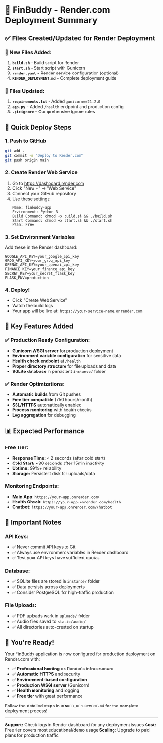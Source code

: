 # 🚀 FinBuddy - Render.com Deployment Summary

## ✅ Files Created/Updated for Render Deployment

### 📄 New Files Added:
1. **`build.sh`** - Build script for Render
2. **`start.sh`** - Start script with Gunicorn
3. **`render.yaml`** - Render service configuration (optional)
4. **`RENDER_DEPLOYMENT.md`** - Complete deployment guide

### 📝 Files Updated:
1. **`requirements.txt`** - Added `gunicorn==21.2.0`
2. **`app.py`** - Added `/health` endpoint and production config
3. **`.gitignore`** - Comprehensive ignore rules

## 🎯 Quick Deploy Steps

### 1. Push to GitHub
```bash
git add .
git commit -m "Deploy to Render.com"
git push origin main
```

### 2. Create Render Web Service
1. Go to https://dashboard.render.com
2. Click "New +" → "Web Service"
3. Connect your GitHub repository
4. Use these settings:
   ```
   Name: finbuddy-app
   Environment: Python 3
   Build Command: chmod +x build.sh && ./build.sh
   Start Command: chmod +x start.sh && ./start.sh
   Plan: Free
   ```

### 3. Set Environment Variables
Add these in the Render dashboard:
```env
GOOGLE_API_KEY=your_google_api_key
GROQ_API_KEY=your_groq_api_key
OPENAI_API_KEY=your_openai_api_key
FINANCE_KEY=your_finance_api_key
SECRET_KEY=your_secret_flask_key
FLASK_ENV=production
```

### 4. Deploy!
- Click "Create Web Service"
- Watch the build logs
- Your app will be live at: `https://your-service-name.onrender.com`

## 🔧 Key Features Added

### ✅ Production Ready Configuration:
- **Gunicorn WSGI server** for production deployment
- **Environment variable configuration** for sensitive data
- **Health check endpoint** at `/health`
- **Proper directory structure** for file uploads and data
- **SQLite database** in persistent `instance/` folder

### ✅ Render Optimizations:
- **Automatic builds** from Git pushes
- **Free tier compatible** (750 hours/month)
- **SSL/HTTPS** automatically enabled
- **Process monitoring** with health checks
- **Log aggregation** for debugging

## 📊 Expected Performance

### Free Tier:
- **Response Time:** < 2 seconds (after cold start)
- **Cold Start:** ~30 seconds after 15min inactivity
- **Uptime:** 99%+ reliability
- **Storage:** Persistent disk for uploads/data

### Monitoring Endpoints:
- **Main App:** `https://your-app.onrender.com/`
- **Health Check:** `https://your-app.onrender.com/health`
- **Chatbot:** `https://your-app.onrender.com/chatbot`

## 🚨 Important Notes

### API Keys:
- ✅ Never commit API keys to Git
- ✅ Always use environment variables in Render dashboard
- ✅ Test your API keys have sufficient quotas

### Database:
- ✅ SQLite files are stored in `instance/` folder
- ✅ Data persists across deployments
- ✅ Consider PostgreSQL for high-traffic production

### File Uploads:
- ✅ PDF uploads work in `uploads/` folder  
- ✅ Audio files saved to `static/audio/`
- ✅ All directories auto-created on startup

## 🎉 You're Ready!

Your FinBuddy application is now configured for production deployment on Render.com with:

- ✅ **Professional hosting** on Render's infrastructure
- ✅ **Automatic HTTPS** and security
- ✅ **Environment-based configuration** 
- ✅ **Production WSGI server** (Gunicorn)
- ✅ **Health monitoring** and logging
- ✅ **Free tier** with great performance

Follow the detailed steps in `RENDER_DEPLOYMENT.md` for the complete deployment process!

---
**Support:** Check logs in Render dashboard for any deployment issues
**Cost:** Free tier covers most educational/demo usage
**Scaling:** Upgrade to paid plans for production traffic
